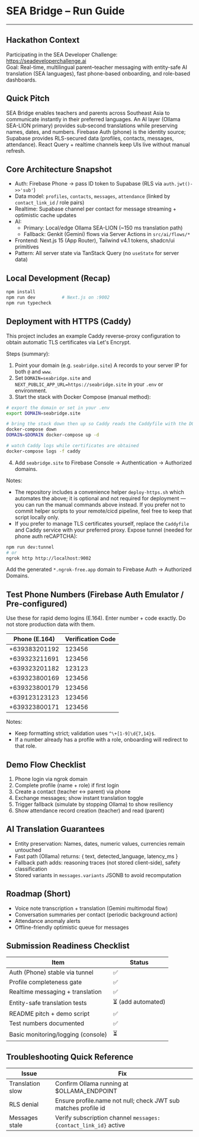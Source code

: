 # SEA Bridge – Run Guide
****
## Hackathon Context

Participating in the SEA Developer Challenge: https://seadeveloperchallenge.ai  
Goal: Real-time, multilingual parent–teacher messaging with entity-safe AI translation (SEA languages), fast phone-based onboarding, and role-based dashboards.

## Quick Pitch

SEA Bridge enables teachers and parents across Southeast Asia to communicate instantly in their preferred languages. An AI layer (Ollama SEA-LION primary) provides sub‑second translations while preserving names, dates, and numbers. Firebase Auth (phone) is the identity source; Supabase provides RLS-secured data (profiles, contacts, messages, attendance). React Query + realtime channels keep UIs live without manual refresh.

## Core Architecture Snapshot

- Auth: Firebase Phone → pass ID token to Supabase (RLS via `auth.jwt()->>'sub'`)
- Data model: `profiles`, `contacts`, `messages`, `attendance` (linked by `contact_link_id` / role pairs)
- Realtime: Supabase channel per contact for message streaming + optimistic cache updates
- AI:
  - Primary: Local/edge Ollama SEA-LION (~150 ms translation path)
  - Fallback: Genkit (Gemini) flows via Server Actions in `src/ai/flows/*`
- Frontend: Next.js 15 (App Router), Tailwind v4.1 tokens, shadcn/ui primitives
- Pattern: All server state via TanStack Query (no `useState` for server data)

## Local Development (Recap)

```bash
npm install
npm run dev          # Next.js on :9002
npm run typecheck
```

## Deployment with HTTPS (Caddy)

This project includes an example Caddy reverse-proxy configuration to obtain automatic TLS certificates via Let's Encrypt.

Steps (summary):

1. Point your domain (e.g. `seabridge.site`) A records to your server IP for both `@` and `www`.
2. Set `DOMAIN=seabridge.site` and `NEXT_PUBLIC_APP_URL=https://seabridge.site` in your `.env` or environment.
3. Start the stack with Docker Compose (manual method):

```bash
# export the domain or set in your .env
export DOMAIN=seabridge.site

# bring the stack down then up so Caddy reads the Caddyfile with the DOMAIN env
docker-compose down
DOMAIN=$DOMAIN docker-compose up -d

# watch Caddy logs while certificates are obtained
docker-compose logs -f caddy
```

4. Add `seabridge.site` to Firebase Console → Authentication → Authorized domains.

Notes:
- The repository includes a convenience helper `deploy-https.sh` which automates the above; it is optional and not required for deployment — you can run the manual commands above instead. If you prefer not to commit helper scripts to your remote/cicd pipeline, feel free to keep that script locally only.
- If you prefer to manage TLS certificates yourself, replace the `Caddyfile` and Caddy service with your preferred proxy.
Expose tunnel (needed for phone auth reCAPTCHA):
```bash
npm run dev:tunnel
# or
ngrok http http://localhost:9002
```
Add the generated `*.ngrok-free.app` domain to Firebase Auth → Authorized Domains.

## Test Phone Numbers (Firebase Auth Emulator / Pre-configured)

Use these for rapid demo logins (E.164). Enter number + code exactly. Do not store production data with them.

| Phone (E.164)    | Verification Code |
| ---------------- | ----------------- |
| +639383201192    | 123456            |
| +639323211691    | 123456            |
| +639323201182    | 123123            |
| +639323800169    | 123456            |
| +639323800179    | 123456            |
| +639123123123    | 123456            |
| +639323800171    | 123456            |

Notes:
- Keep formatting strict; validation uses `^\+[1-9]\d{7,14}$`.
- If a number already has a profile with a role, onboarding will redirect to that role.

## Demo Flow Checklist

1. Phone login via ngrok domain
2. Complete profile (name + role) if first login
3. Create a contact (teacher ↔ parent) via phone
4. Exchange messages; show instant translation toggle
5. Trigger fallback (simulate by stopping Ollama) to show resiliency
6. Show attendance record creation (teacher) and read (parent)

## AI Translation Guarantees

- Entity preservation: Names, dates, numeric values, currencies remain untouched
- Fast path (Ollama) returns: { text, detected_language, latency_ms }
- Fallback path adds: reasoning traces (not stored client-side), safety classification
- Stored variants in `messages.variants` JSONB to avoid recomputation

## Roadmap (Short)

- Voice note transcription + translation (Gemini multimodal flow)
- Conversation summaries per contact (periodic background action)
- Attendance anomaly alerts
- Offline-friendly optimistic queue for messages

## Submission Readiness Checklist

| Item | Status |
| ---- | ------ |
| Auth (Phone) stable via tunnel | ✅ |
| Profile completeness gate | ✅ |
| Realtime messaging + translation | ✅ |
| Entity-safe translation tests | ⏳ (add automated) |
| README pitch + demo script | ✅ |
| Test numbers documented | ✅ |
| Basic monitoring/logging (console) | ⏳ |

## Troubleshooting Quick Reference

| Issue | Fix |
| ----- | --- |
| Translation slow | Confirm Ollama running at $OLLAMA_ENDPOINT |
| RLS denial | Ensure profile.name not null; check JWT sub matches profile id |
| Messages stale | Verify subscription channel `messages:{contact_link_id}` active |
